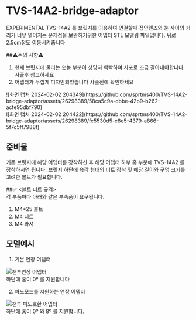 # TVS-14A2-bridge-adaptor #
EXPERIMENTAL
TVS-14A2 를 브릿지를 이용하여 연결할때 접안렌즈와 눈 사이의 거리가 너무 멀어지는 문제점을 보완하기위한 어뎁터 STL 모델링 파일입니다.
뒤로 2.5cm정도 이동시켜줍니다



##⚠️주의 사항⚠️
1. 현재 브릿지에 물리는 숫놈 부분이 상당히 빡빡하여 사포로 조금 갈아내야합니다. 사출후 참고하세요
2. 어뎁터가 두껍게 디자인되었습니다 사출전에 확인하세요

<Before>
![화면 캡처 2024-02-02 204349](https://github.com/sprtms400/TVS-14A2-bridge-adaptor/assets/26298389/58ca5c9a-dbbe-42b9-b262-acfe95dbf790)</br>

<After>
![화면 캡처 2024-02-02 204422](https://github.com/sprtms400/TVS-14A2-bridge-adaptor/assets/26298389/fc5530d5-c8e5-4379-a866-5f7c5ff7988f)</br>




## 준비물
기존 브릿지에 해당 어뎁터를 장착하신 후 해당 어뎁터 하부 홈 부분에 TVS-14A2 를 장착하시면 됩니다.
브릿지 하단에 육각 형태의 너트 장착 및 해당 길이와 구멍 크기를 고려한 볼트가 필요합니다.

##✅ <볼트 너트 규격></br>
각 부품마다 아래와 같은 부속품이 요구됩니다.
1. M4*25 볼트
2. M4 너트
3. M4 와셔



## 모델예시
1. 기본 연장 어뎁터

![챈투연장 어뎁터](https://github.com/sprtms400/TVS-14A2-bridge-adaptor/assets/26298389/cc72a182-748b-4b4d-9820-37222825d01e)</br>
하단에 홈이 0º 를 지원합니다

2. 파노모드를 지원하는 연장 어뎁터

![챈투 파노호환 어뎁터](https://github.com/sprtms400/TVS-14A2-bridge-adaptor/assets/26298389/bf667b88-20bf-4b2b-b77e-4e776883e32e)</br>
하단에 홈이 0º 와 8º 를 지원합니다.
